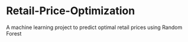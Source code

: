 # Retail-Price-Optimization
A machine learning project to predict optimal retail prices using Random Forest
